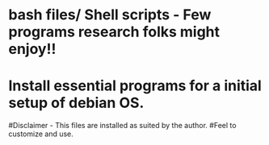 # bash files/ Shell scripts - Few programs research folks might enjoy!!
# Install essential programs for a initial setup of debian OS.

#Disclaimer - This files are installed as suited by the author. 
#Feel to customize and use. 
